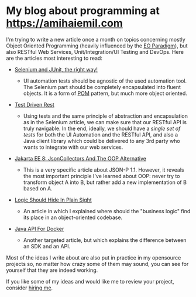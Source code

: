 # My blog about programming at https://amihaiemil.com

I'm trying to write a new article once a month on topics concerning mostly Object Oriented Programming (heavily influenced by the [EO Paradigm](https://www.elegantobjects.org/)), but also RESTful Web Services, Unit/Integration/UI Testing and DevOps. Here are the articles most interesting to read:

* [Selenium and JUnit, the right way!](https://www.amihaiemil.com/2017/01/24/selenium-and-junit-the-right-way.html)
  * UI automation tests should be agnostic of the used automation tool.
    The Selenium part should be completely encapsulated into fluent objects.
    It is a form of [POM](https://www.toptal.com/selenium/test-automation-in-selenium-using-page-object-model-and-page-factory) pattern, but much more object oriented.

* [Test Driven Rest](https://www.amihaiemil.com/2017/05/03/test-driven-rest.html)
  * Using tests and the same principle of abstraction and encapsulation as in the Selenium article, we can make sure that our RESTful API is truly
    navigable. In the end, ideally, we should have a *single set of tests* for both the UI Automation and the RESTful API, and also a Java client library which could
    be delivered to any 3rd party who wants to integrate with our web services.

* [Jakarta EE 8: JsonCollectors And The OOP Alternative](https://www.amihaiemil.com/2017/10/16/javaee8-jsoncollectors-oop-alternative.html)
  * This is a very specific article about JSON-P 1.1. However, it reveals the most important principle I've learned about OOP:
  never try to transform object A into B, but rather add a new implementation of B based on A.

* [Logic Should Hide In Plain Sight](https://www.amihaiemil.com/2018/07/22/logic-should-hide-in-plain-sight.html)
  * An article in which I explained where should the "business logic" find its place in an object-oriented codebase.

* [Java API For Docker](https://www.amihaiemil.com/2018/03/10/java-api-for-docker.html)
  * Another targeted article, but which explains the difference between an SDK and an API.

Most of the ideas I write about are also put in practice in my opensource projects so, no matter how crazy some of them may sound, you can see for yourself that they are indeed working.

If you like some of my ideas and would like me to review your project, consider [hiring me](https://www.amihaiemil.com/hireme/hire.html).
